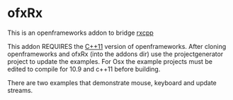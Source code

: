 ofxRx
=====

This is an openframeworks addon to bridge [rxcpp](https://github.com/Reactive-Extensions/RxCpp)

This addon REQUIRES the [C++11](https://github.com/openFrameworks-cpp11/openFrameworks) version of openframeworks. After cloning openframeworks and ofxRx (into the addons dir) use the projectgenerator project to update the examples. For Osx the example projects must be edited to compile for 10.9 and c++11 before building.

There are two examples that demonstrate mouse, keyboard and update streams.

